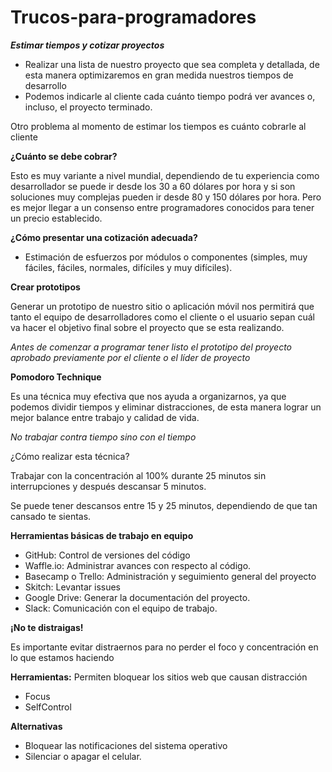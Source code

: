 # Trucos-para-programadores

***Estimar tiempos y cotizar proyectos***

+ Realizar una lista de nuestro proyecto que sea completa y detallada, de esta manera optimizaremos en gran medida nuestros tiempos de desarrollo
+ Podemos indicarle al cliente cada cuánto tiempo podrá ver avances o, incluso, el proyecto terminado.

Otro problema al momento de estimar los tiempos es cuánto cobrarle al cliente

**¿Cuánto se debe cobrar?**

Esto es muy variante a nivel mundial, dependiendo de tu experiencia como desarrollador se puede ir desde los 30 a 60 dólares por hora y si son soluciones muy complejas pueden ir desde 80 y 150 dólares por hora. Pero es mejor llegar a un consenso entre programadores conocidos para tener un precio establecido.

**¿Cómo presentar una cotización adecuada?**
+ Estimación de esfuerzos por módulos o componentes (simples, muy fáciles, fáciles, normales, difíciles y muy difíciles).

**Crear prototipos**

Generar un prototipo de nuestro sitio o aplicación móvil nos permitirá que tanto el equipo de desarrolladores como el cliente o el usuario  sepan cuál va hacer el objetivo final sobre el proyecto que se esta realizando.

*Antes de comenzar a programar tener listo el prototipo del proyecto aprobado previamente por el cliente o el líder de proyecto*

**Pomodoro Technique**

Es una técnica muy efectiva que nos ayuda a organizarnos, ya que podemos dividir tiempos y eliminar distracciones, de esta manera lograr un mejor balance entre trabajo y calidad de vida.

*No trabajar contra tiempo sino con el tiempo*

¿Cómo realizar esta técnica?

Trabajar con la concentración al 100% durante 25 minutos sin interrupciones y después descansar 5 minutos.

Se puede tener descansos entre 15 y 25 minutos, dependiendo de que tan cansado te sientas. 

**Herramientas básicas de trabajo en equipo**

+ GitHub: Control de versiones del código
+ Waffle.io: Administrar avances con respecto al código.
+ Basecamp o Trello: Administración y seguimiento general del proyecto 
+ Skitch: Levantar issues
+ Google Drive: Generar la documentación del proyecto.
+ Slack: Comunicación con el equipo de trabajo.

**¡No te distraigas!**

Es importante evitar distraernos para no perder el foco y concentración en lo que estamos haciendo

**Herramientas:**
Permiten bloquear los sitios web que causan distracción
+ Focus 
+ SelfControl

**Alternativas**
+ Bloquear las notificaciones del sistema operativo
+ Silenciar o apagar el celular.






